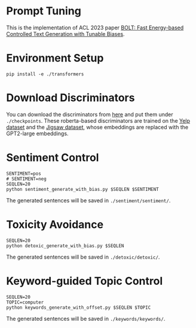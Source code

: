 # Prompt Tuning
This is the implementation of ACL 2023 paper [BOLT: Fast Energy-based Controlled Text Generation with Tunable Biases](https://arxiv.org/abs/2305.12018).

# Environment Setup
```
pip install -e ./transformers
```

# Download Discriminators
You can download the discriminators from [here](https://drive.google.com/file/d/1G1ptRin1US6usmcq5bI_iO4uDs4KCpAl/view?usp=share_link) and put them under `./checkpoints`. These roberta-based discriminators are trained on the [Yelp dataset](https://huggingface.co/datasets/yelp_polarity) and the [Jigsaw dataset](https://huggingface.co/datasets/jigsaw_toxicity_pred), whose embeddings are replaced with the GPT2-large embeddings.

# Sentiment Control
```
SENTIMENT=pos
# SENTIMENT=neg
SEQLEN=20
python sentiment_generate_with_bias.py $SEQLEN $SENTIMENT
```
The generated sentences will be saved in `./sentiment/sentiment/`.

# Toxicity Avoidance
```
SEQLEN=20
python detoxic_generate_with_bias.py $SEQLEN
```
The generated sentences will be saved in `./detoxic/detoxic/`.

# Keyword-guided Topic Control
```
SEQLEN=20
TOPIC=computer
python keywords_generate_with_offset.py $SEQLEN $TOPIC
```
The generated sentences will be saved in `./keywords/keywords/`.
